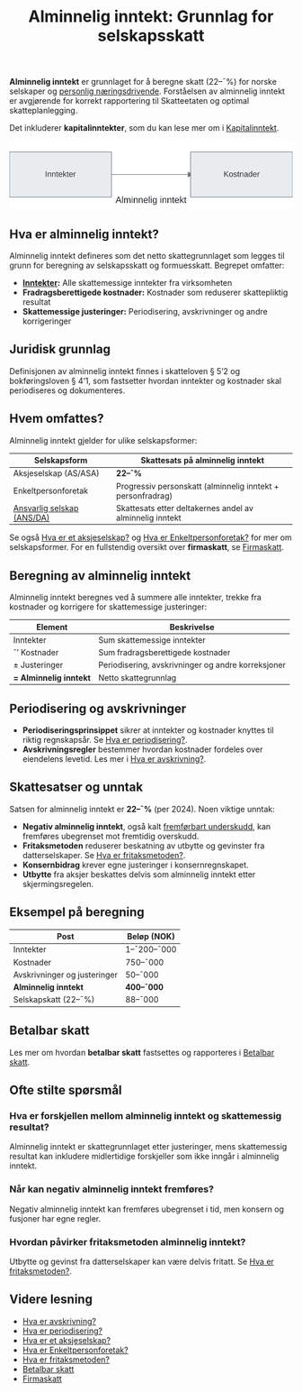 ﻿---
title: "Alminnelig inntekt: Grunnlag for selskapsskatt"
seoTitle: "Alminnelig inntekt | Hva det er og hvordan den beregnes"
description: "Alminnelig inntekt er skattegrunnlaget for selskapsskatt og personlig næringsdrivende. Her forklarer vi hva som inngår, typiske justeringer, satser og eksempler på beregning slik at du rapporterer korrekt og planlegger skatt bedre."
summary: "Kort og praktisk forklaring av alminnelig inntekt med satser, justeringer og beregningseksempel."
---

**Alminnelig inntekt** er grunnlaget for å beregne skatt (22–¯%) for norske selskaper og [personlig næringsdrivende](/blogs/regnskap/naeringsinntekt "Næringsinntekt “ Komplett guide til næringsinntekt for selvstendig næringsdrivende"). Forståelsen av alminnelig inntekt er avgjørende for korrekt rapportering til Skatteetaten og optimal skatteplanlegging.
 
Det inkluderer **kapitalinntekter**, som du kan lese mer om i [Kapitalinntekt](/blogs/regnskap/kapitalinntekt "Kapitalinntekt “ Innføring i renter, utbytte, leieinntekter og kapitalgevinster i norsk regnskap").

![Alminnelig inntekt Oversikt](alminnelig-inntekt-oversikt.svg)

## Hva er alminnelig inntekt?

Alminnelig inntekt defineres som det netto skattegrunnlaget som legges til grunn for beregning av selskapsskatt og formuesskatt. Begrepet omfatter:

* **[Inntekter](/blogs/regnskap/hva-er-inntekter "Hva er Inntekter? Komplett Guide til Inntektstyper og Regnskapsføring"):** Alle skattemessige inntekter fra virksomheten
* **Fradragsberettigede kostnader:** Kostnader som reduserer skattepliktig resultat
* **Skattemessige justeringer:** Periodisering, avskrivninger og andre korrigeringer

## Juridisk grunnlag

Definisjonen av alminnelig inntekt finnes i skatteloven § 5‘2 og bokføringsloven § 4‘1, som fastsetter hvordan inntekter og kostnader skal periodiseres og dokumenteres.

## Hvem omfattes?

Alminnelig inntekt gjelder for ulike selskapsformer:

| Selskapsform              | Skattesats på alminnelig inntekt                                |
|---------------------------|-----------------------------------------------------------------|
| Aksjeselskap (AS/ASA)     | **22–¯%**                                                        |
| Enkeltpersonforetak       | Progressiv personskatt (alminnelig inntekt + personfradrag)     |
| [Ansvarlig selskap (ANS/DA)](/blogs/regnskap/ansvarlig-selskap "Ansvarlig Selskap (ANS): Komplett Guide til Norsk Regnskap og Ansvarsstruktur") | Skattesats etter deltakernes andel av alminnelig inntekt        |

Se også [Hva er et aksjeselskap?](/blogs/regnskap/hva-er-et-aksjeselskap "Hva er et Aksjeselskap?") og [Hva er Enkeltpersonforetak?](/blogs/regnskap/hva-er-enkeltpersonforetak "Hva er Enkeltpersonforetak?") for mer om selskapsformer.
For en fullstendig oversikt over **firmaskatt**, se [Firmaskatt](/blogs/regnskap/firmaskatt "Firmaskatt “ Komplett guide til skatteregler for selskaper").

## Beregning av alminnelig inntekt

Alminnelig inntekt beregnes ved å summere alle inntekter, trekke fra kostnader og korrigere for skattemessige justeringer:

| Element               | Beskrivelse                                       |
|-----------------------|---------------------------------------------------|
| Inntekter             | Sum skattemessige inntekter                       |
| ˆ’ Kostnader           | Sum fradragsberettigede kostnader                 |
| ± Justeringer         | Periodisering, avskrivninger og andre korreksjoner |
| **= Alminnelig inntekt** | Netto skattegrunnlag                              |

## Periodisering og avskrivninger

* **Periodiseringsprinsippet** sikrer at inntekter og kostnader knyttes til riktig regnskapsår. Se [Hva er periodisering?](/blogs/regnskap/hva-er-periodisering "Hva er Periodisering?").
* **Avskrivningsregler** bestemmer hvordan kostnader fordeles over eiendelens levetid. Les mer i [Hva er avskrivning?](/blogs/regnskap/hva-er-avskrivning "Hva er Avskrivning?").

## Skattesatser og unntak

Satsen for alminnelig inntekt er **22–¯%** (per 2024). Noen viktige unntak:

* **Negativ alminnelig inntekt**, også kalt [fremførbart underskudd](/blogs/regnskap/fremforbart-underskudd "Fremførbart underskudd: Komplett guide til håndtering av underskudd i regnskap og skatt"), kan fremføres ubegrenset mot fremtidig overskudd.
* **Fritaksmetoden** reduserer beskatning av utbytte og gevinster fra datterselskaper. Se [Hva er fritaksmetoden?](/blogs/regnskap/hva-er-fritaksmetoden "Hva er Fritaksmetoden? Komplett guide til skattefritak for utbytte").
* **Konsernbidrag** krever egne justeringer i konsernregnskapet.
* **Utbytte** fra aksjer beskattes delvis som alminnelig inntekt etter skjermingsregelen.

## Eksempel på beregning

| Post                         | Beløp (NOK)  |
|------------------------------|--------------|
| Inntekter                    | 1–¯200–¯000    |
| Kostnader                    |   750–¯000    |
| Avskrivninger og justeringer |    50–¯000    |
| **Alminnelig inntekt**           | **400–¯000**  |
| Selskapskatt (22–¯%)          |    88–¯000    |

## Betalbar skatt

Les mer om hvordan **betalbar skatt** fastsettes og rapporteres i [Betalbar skatt](/blogs/regnskap/betalbar-skatt "Betalbar skatt “ Komplett guide til beregning og håndtering").

## Ofte stilte spørsmål

### Hva er forskjellen mellom alminnelig inntekt og skattemessig resultat?

Alminnelig inntekt er skattegrunnlaget etter justeringer, mens skattemessig resultat kan inkludere midlertidige forskjeller som ikke inngår i alminnelig inntekt.

### Når kan negativ alminnelig inntekt fremføres?

Negativ alminnelig inntekt kan fremføres ubegrenset i tid, men konsern og fusjoner har egne regler.

### Hvordan påvirker fritaksmetoden alminnelig inntekt?

Utbytte og gevinst fra datterselskaper kan være delvis fritatt. Se [Hva er fritaksmetoden?](/blogs/regnskap/hva-er-fritaksmetoden "Hva er Fritaksmetoden? Komplett guide til skattefritak for utbytte").

## Videre lesning

* [Hva er avskrivning?](/blogs/regnskap/hva-er-avskrivning "Hva er Avskrivning?")
* [Hva er periodisering?](/blogs/regnskap/hva-er-periodisering "Hva er Periodisering?")
* [Hva er et aksjeselskap?](/blogs/regnskap/hva-er-et-aksjeselskap "Hva er et Aksjeselskap?")
* [Hva er Enkeltpersonforetak?](/blogs/regnskap/hva-er-enkeltpersonforetak "Hva er Enkeltpersonforetak?")
* [Hva er fritaksmetoden?](/blogs/regnskap/hva-er-fritaksmetoden "Hva er Fritaksmetoden? Komplett guide til skattefritak for utbytte")
* [Betalbar skatt](/blogs/regnskap/betalbar-skatt "Betalbar skatt “ Komplett guide til beregning og håndtering")
* [Firmaskatt](/blogs/regnskap/firmaskatt "Firmaskatt “ Komplett guide til skatteregler for selskaper")











